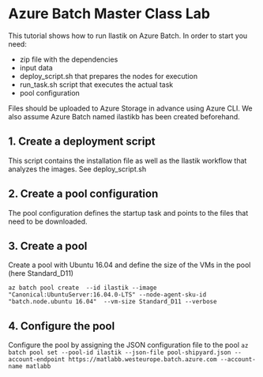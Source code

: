 # Azure Batch Master Class Lab #

This tutorial shows how to run Ilastik on Azure Batch. In order to start you need:
- zip file with the dependencies
- input data
- deploy_script.sh that prepares the nodes for execution
- run_task.sh script that executes the actual task
- pool configuration 

Files should be uploaded to Azure Storage in advance using Azure CLI. We also assume Azure Batch named ilastikb has been created beforehand.

## 1. Create a deployment script  
This script contains the installation file as well as the Ilastik workflow that analyzes the images.
See deploy_script.sh

## 2. Create a pool configuration 

The pool configuration defines the startup task and points to the files that need to be downloaded.

## 3. Create a pool

Create a pool with Ubuntu 16.04 and define the size of the VMs in the pool (here Standard_D11)

```az batch pool create  --id ilastik --image "Canonical:UbuntuServer:16.04.0-LTS" --node-agent-sku-id "batch.node.ubuntu 16.04"  --vm-size Standard_D11 --verbose```

## 4. Configure the pool

Configure the pool by assigning the JSON configuration file to the pool
``` az batch pool set --pool-id ilastik --json-file pool-shipyard.json --account-endpoint https://matlabb.westeurope.batch.azure.com --account-name matlabb ```
